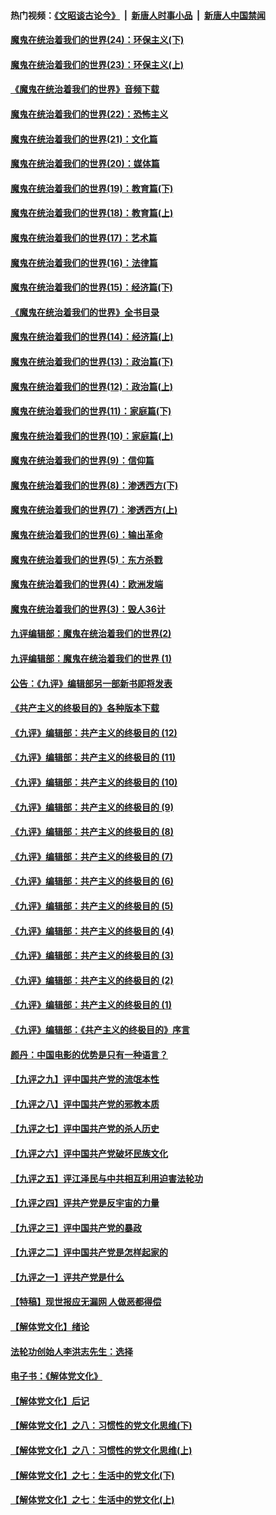 #### 热门视频：[《文昭谈古论今》](https://github.com/gfw-breaker/wenzhao/blob/master/README.md?t=10170033) &nbsp;|&nbsp; [新唐人时事小品](https://github.com/gfw-breaker/ntdtv-comedy/blob/master/README.md?t=10170033) &nbsp;|&nbsp; [新唐人中国禁闻](https://github.com/gfw-breaker/ntdtv-news/blob/master/README.md?t=10170033)

#### [魔鬼在统治着我们的世界(24)：环保主义(下)](../pages/nsc422/n10695307.md?t=10170033) 

#### [魔鬼在统治着我们的世界(23)：环保主义(上)](../pages/nsc422/n10688613.md?t=10170033) 

#### [《魔鬼在统治着我们的世界》音频下载](../pages/nsc422/n10635553.md?t=10170033) 

#### [魔鬼在统治着我们的世界(22)：恐怖主义](../pages/nsc422/n10614727.md?t=10170033) 

#### [魔鬼在统治着我们的世界(21)：文化篇](../pages/nsc422/n10597706.md?t=10170033) 

#### [魔鬼在统治着我们的世界(20)：媒体篇](../pages/nsc422/n10586579.md?t=10170033) 

#### [魔鬼在统治着我们的世界(19)：教育篇(下)](../pages/nsc422/n10564808.md?t=10170033) 

#### [魔鬼在统治着我们的世界(18)：教育篇(上)](../pages/nsc422/n10526970.md?t=10170033) 

#### [魔鬼在统治着我们的世界(17)：艺术篇](../pages/nsc422/n10499093.md?t=10170033) 

#### [魔鬼在统治着我们的世界(16)：法律篇](../pages/nsc422/n10485969.md?t=10170033) 

#### [魔鬼在统治着我们的世界(15)：经济篇(下)](../pages/nsc422/n10469975.md?t=10170033) 

#### [《魔鬼在统治着我们的世界》全书目录](../pages/nsc422/n10464261.md?t=10170033) 

#### [魔鬼在统治着我们的世界(14)：经济篇(上)](../pages/nsc422/n10457370.md?t=10170033) 

#### [魔鬼在统治着我们的世界(13)：政治篇(下)](../pages/nsc422/n10448270.md?t=10170033) 

#### [魔鬼在统治着我们的世界(12)：政治篇(上)](../pages/nsc422/n10444576.md?t=10170033) 

#### [魔鬼在统治着我们的世界(11)：家庭篇(下)](../pages/nsc422/n10440961.md?t=10170033) 

#### [魔鬼在统治着我们的世界(10)：家庭篇(上)](../pages/nsc422/n10435448.md?t=10170033) 

#### [魔鬼在统治着我们的世界(9)：信仰篇](../pages/nsc422/n10432159.md?t=10170033) 

#### [魔鬼在统治着我们的世界(8)：渗透西方(下)](../pages/nsc422/n10429603.md?t=10170033) 

#### [魔鬼在统治着我们的世界(7)：渗透西方(上)](../pages/nsc422/n10426013.md?t=10170033) 

#### [魔鬼在统治着我们的世界(6)：输出革命](../pages/nsc422/n10421536.md?t=10170033) 

#### [魔鬼在统治着我们的世界(5)：东方杀戮](../pages/nsc422/n10417707.md?t=10170033) 

#### [魔鬼在统治着我们的世界(4)：欧洲发端](../pages/nsc422/n10414890.md?t=10170033) 

#### [魔鬼在统治着我们的世界(3)：毁人36计](../pages/nsc422/n10411583.md?t=10170033) 

#### [九评编辑部：魔鬼在统治着我们的世界(2)](../pages/nsc422/n10410036.md?t=10170033) 

#### [九评编辑部：魔鬼在统治着我们的世界 (1)](../pages/nsc422/n10406825.md?t=10170033) 

#### [公告：《九评》编辑部另一部新书即将发表](../pages/nsc422/n10405104.md?t=10170033) 

#### [《共产主义的终极目的》各种版本下载](../pages/nsc422/n10022138.md?t=10170033) 

#### [《九评》编辑部：共产主义的终极目的 (12)](../pages/nsc422/n9933272.md?t=10170033) 

#### [《九评》编辑部：共产主义的终极目的 (11)](../pages/nsc422/n9924973.md?t=10170033) 

#### [《九评》编辑部：共产主义的终极目的 (10)](../pages/nsc422/n9920883.md?t=10170033) 

#### [《九评》编辑部：共产主义的终极目的 (9)](../pages/nsc422/n9916363.md?t=10170033) 

#### [《九评》编辑部：共产主义的终极目的 (8)](../pages/nsc422/n9912488.md?t=10170033) 

#### [《九评》编辑部：共产主义的终极目的 (7)](../pages/nsc422/n9901176.md?t=10170033) 

#### [《九评》编辑部：共产主义的终极目的 (6)](../pages/nsc422/n9899359.md?t=10170033) 

#### [《九评》编辑部：共产主义的终极目的 (5)](../pages/nsc422/n9893174.md?t=10170033) 

#### [《九评》编辑部：共产主义的终极目的 (4)](../pages/nsc422/n9891246.md?t=10170033) 

#### [《九评》编辑部：共产主义的终极目的 (3)](../pages/nsc422/n9879879.md?t=10170033) 

#### [《九评》编辑部：共产主义的终极目的 (2)](../pages/nsc422/n9876205.md?t=10170033) 

#### [《九评》编辑部：共产主义的终极目的 (1)](../pages/nsc422/n9865857.md?t=10170033) 

#### [《九评》编辑部：《共产主义的终极目的》序言](../pages/nsc422/n9862666.md?t=10170033) 

#### [颜丹：中国电影的优势是只有一种语言？](../pages/nsc422/n9583062.md?t=10170033) 

#### [【九评之九】评中国共产党的流氓本性](../pages/nsc422/n737542.md?t=10170033) 

#### [【九评之八】评中国共产党的邪教本质](../pages/nsc422/n735942.md?t=10170033) 

#### [【九评之七】评中国共产党的杀人历史](../pages/nsc422/n733806.md?t=10170033) 

#### [【九评之六】评中国共产党破坏民族文化](../pages/nsc422/n731667.md?t=10170033) 

#### [【九评之五】评江泽民与中共相互利用迫害法轮功](../pages/nsc422/n730058.md?t=10170033) 

#### [【九评之四】评共产党是反宇宙的力量](../pages/nsc422/n727814.md?t=10170033) 

#### [【九评之三】评中国共产党的暴政](../pages/nsc422/n725597.md?t=10170033) 

#### [【九评之二】评中国共产党是怎样起家的](../pages/nsc422/n723946.md?t=10170033) 

#### [【九评之一】评共产党是什么](../pages/nsc422/n722529.md?t=10170033) 

#### [【特稿】现世报应无漏网 人做恶都得偿](../pages/nsc422/n4215167.md?t=10170033) 

#### [【解体党文化】绪论](../pages/nsc422/n1449356.md?t=10170033) 

#### [法轮功创始人李洪志先生：选择](../pages/nsc422/n3580738.md?t=10170033) 

#### [电子书：《解体党文化》](../pages/nsc422/n1573484.md?t=10170033) 

#### [【解体党文化】后记](../pages/nsc422/n1531999.md?t=10170033) 

#### [【解体党文化】之八：习惯性的党文化思维(下)](../pages/nsc422/n1526477.md?t=10170033) 

#### [【解体党文化】之八：习惯性的党文化思维(上)](../pages/nsc422/n1520631.md?t=10170033) 

#### [【解体党文化】之七：生活中的党文化(下)](../pages/nsc422/n1513446.md?t=10170033) 

#### [【解体党文化】之七：生活中的党文化(上)](../pages/nsc422/n1509358.md?t=10170033) 

